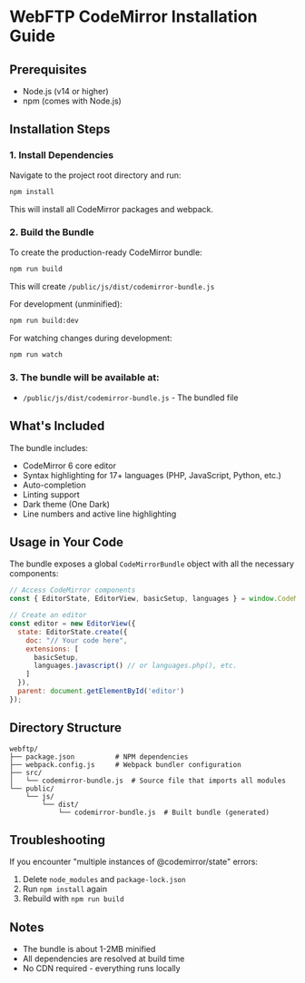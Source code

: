 # WebFTP CodeMirror Installation Guide

## Prerequisites
- Node.js (v14 or higher)
- npm (comes with Node.js)

## Installation Steps

### 1. Install Dependencies
Navigate to the project root directory and run:

```bash
npm install
```

This will install all CodeMirror packages and webpack.

### 2. Build the Bundle
To create the production-ready CodeMirror bundle:

```bash
npm run build
```

This will create `/public/js/dist/codemirror-bundle.js`

For development (unminified):
```bash
npm run build:dev
```

For watching changes during development:
```bash
npm run watch
```

### 3. The bundle will be available at:
- `/public/js/dist/codemirror-bundle.js` - The bundled file

## What's Included
The bundle includes:
- CodeMirror 6 core editor
- Syntax highlighting for 17+ languages (PHP, JavaScript, Python, etc.)
- Auto-completion
- Linting support
- Dark theme (One Dark)
- Line numbers and active line highlighting

## Usage in Your Code

The bundle exposes a global `CodeMirrorBundle` object with all the necessary components:

```javascript
// Access CodeMirror components
const { EditorState, EditorView, basicSetup, languages } = window.CodeMirrorBundle;

// Create an editor
const editor = new EditorView({
  state: EditorState.create({
    doc: "// Your code here",
    extensions: [
      basicSetup,
      languages.javascript() // or languages.php(), etc.
    ]
  }),
  parent: document.getElementById('editor')
});
```

## Directory Structure
```
webftp/
├── package.json          # NPM dependencies
├── webpack.config.js     # Webpack bundler configuration
├── src/
│   └── codemirror-bundle.js  # Source file that imports all modules
└── public/
    └── js/
        └── dist/
            └── codemirror-bundle.js  # Built bundle (generated)
```

## Troubleshooting

If you encounter "multiple instances of @codemirror/state" errors:
1. Delete `node_modules` and `package-lock.json`
2. Run `npm install` again
3. Rebuild with `npm run build`

## Notes
- The bundle is about 1-2MB minified
- All dependencies are resolved at build time
- No CDN required - everything runs locally